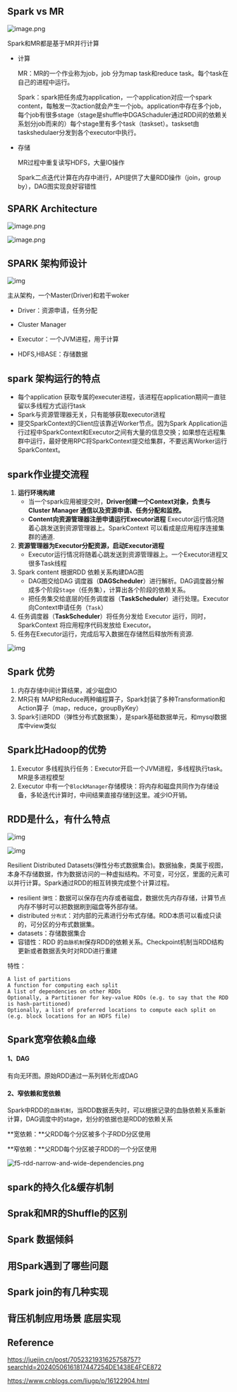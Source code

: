  

## Spark vs MR

![image.png](https://p6-juejin.byteimg.com/tos-cn-i-k3u1fbpfcp/e0c96476a819418686b9b46baf7951c7~tplv-k3u1fbpfcp-zoom-in-crop-mark:1512:0:0:0.awebp)

Spark和MR都是基于MR并行计算

- 计算

  MR：MR的一个作业称为job，job 分为map task和reduce task。每个task在自己的进程中运行。

  Spark：spark把任务成为application，一个application对应一个spark content，每触发一次action就会产生一个job。application中存在多个job，每个job有很多stage（stage是shuffle中DGASchaduler通过RDD间的依赖关系划分job而来的）每个stage里有多个task（taskset）。taskset由taskshedulaer分发到各个executor中执行。

- 存储

  MR过程中重复读写HDFS，大量IO操作

  Spark二点迭代计算在内存中进行，API提供了大量RDD操作（join，group by），DAG图实现良好容错性

## SPARK Architecture

![image.png](https://p9-juejin.byteimg.com/tos-cn-i-k3u1fbpfcp/eb8634a7be9545f6a69475410a1d589b~tplv-k3u1fbpfcp-zoom-in-crop-mark:1512:0:0:0.awebp?)

![image.png](https://p1-juejin.byteimg.com/tos-cn-i-k3u1fbpfcp/a66bb7a6aaba462097ea327f0c6eacff~tplv-k3u1fbpfcp-zoom-in-crop-mark:1512:0:0:0.awebp?)

## SPARK 架构师设计

![img](https://uploadfiles.nowcoder.com/files/20240320/261038666_1710946095702/.jpg)

主从架构，一个Master(Driver)和若干woker

- Driver：资源申请，任务分配

- Cluster Manager 

- Executor：一个JVM进程，用于计算

- HDFS,HBASE：存储数据

## spark 架构运行的特点

- 每个application 获取专属的executer进程，该进程在application期间一直驻留以多线程方式运行task
- Spark与资源管理器无关，只有能够获取executor进程
- 提交SparkContext的Client应该靠近Worker节点。因为Spark Application运行过程中SparkContext和Executor之间有大量的信息交换；如果想在远程集群中运行，最好使用RPC将SparkContext提交给集群，不要远离Worker运行SparkContext。

## spark作业提交流程

1. **运行环境构建** 
   - 当一个spark应用被提交时，**Driver创建一个Context对象，负责与Cluster Manager 通信以及资源申请、任务分配和监控。**
   - **Content向资源管理器注册申请运行Executor进程** Executor运行情况随着心跳发送到资源管理器上。SparkContext 可以看成是应用程序连接集群的通道.
2. **资源管理器为Executor分配资源，启动Executor进程**
   - Executor运行情况将随着心跳发送到资源管理器上。一个Executor进程又很多Task线程
3. Spark content 根据RDD 依赖关系构建DAG图
   - DAG图交给DAG 调度器（**DAGScheduler**）进行解析。DAG调度器分解成多个阶段`Stage`（任务集），计算出各个阶段的依赖关系。
   - 把任务集交给底层的任务调度器（**TaskScheduler**）进行处理。Executor向Context申请任务（`Task`）
4. 任务调度器（**TaskScheduler**）将任务分发给 Executor 运行，同时，SparkContext 将应用程序代码发放给 Executor。
5. 任务在Executor运行，完成后写入数据在存储然后释放所有资源.

![img](https://images2018.cnblogs.com/blog/1228818/201804/1228818-20180425172026316-1086206534.png)

## Spark 优势

1. 内存存储中间计算结果，减少磁盘IO
2. MR只有 MAP和Reduce两种编程算子，Spark封装了多种Transformation和Action算子（map，reduce，groupByKey）
3. Spark引进RDD（弹性分布式数据集），是spark基础数据单元，和mysql数据库中view类似

## Spark比Hadoop的优势

1. Executor 多线程执行任务：Executor开启一个JVM进程，多线程执行task。MR是多进程模型
2. Executor 中有一个`BlockManager`存储模块：将内存和磁盘共同作为存储设备，多轮迭代计算时，中间结果直接存储到这里。减少IO开销。

## RDD是什么，有什么特点

![img](https://pic2.zhimg.com/80/v2-15aa361a456b5283a51632420dc7aa55_720w.webp)

![img](https://p3-juejin.byteimg.com/tos-cn-i-k3u1fbpfcp/6e174afc59ed46d7be381b5df432f54c~tplv-k3u1fbpfcp-zoom-in-crop-mark:1512:0:0:0.awebp)

Resilient Distributed Datasets(弹性分布式数据集合)。数据抽象，类属于视图，本身不存储数据，作为数据访问的一种虚拟结构。不可变，可分区，里面的元素可以并行计算。Spark通过RDD的相互转换完成整个计算过程。

- resilient `弹性`：数据可以保存在内存或者磁盘，数据优先内存存储，计算节点内存不够时可以把数据刷到磁盘等外部存储。
- distributed `分布式`：对内部的元素进行分布式存储。RDD本质可以看成只读的，可分区的分布式数据集。
- datasets：存储数据集合
- 容错性：RDD 的`血脉机制`保存RDD的依赖关系。Checkpoint机制当RDD结构更新或者数据丢失时对RDD进行重建

特性：

```
A list of partitions
A function for computing each split 
A list of dependencies on other RDDs
Optionally, a Partitioner for key-value RDDs (e.g. to say that the RDD is hash-partitioned) 
Optionally, a list of preferred locations to compute each split on (e.g. block locations for an HDFS file)
```



## Spark宽窄依赖&血缘

#### 1、DAG

有向无环图。原始RDD通过一系列转化形成DAG

#### 2、窄依赖和宽依赖

Spark中RDD的`血脉机制`，当RDD数据丢失时，可以根据记录的血脉依赖关系重新计算，DAG调度中的stage，划分的依据也是RDD的依赖关系

**宽依赖：**父RDD每个分区被多个子RDD分区使用

**窄依赖：**父RDD每个分区被子RDD的一个分区使用



![f5-rdd-narrow-and-wide-dependencies.png](https://img2.imgtp.com/2024/05/10/Vsp2nHCX.png)

## spark的持久化&缓存机制

## Sprak和MR的Shuffle的区别

## Spark 数据倾斜

## 用Spark遇到了哪些问题

## Spark join的有几种实现

## 背压机制应用场景 底层实现

## Reference

https://juejin.cn/post/7052321931625758757?searchId=20240506161817447254DE1438E4FCE872

https://www.cnblogs.com/liugp/p/16122904.html
